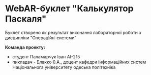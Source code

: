 # WebAR-буклет "Калькулятор Паскаля"
Буклет створено як результат виконання лабораторної роботи з дисципліни "Операційні системи"

**Команда проекту:**
+ студент Паламарчук Іван АІ-215
+ пикладач - Блакко 0.А., доцент кафедри інформаційних систем Національнога університету одеська політехніка 
